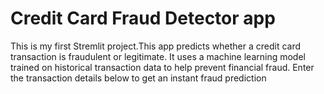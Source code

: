# Credit Card Fraud Detector app
This is my first Stremlit project.This app predicts whether a credit card transaction is fraudulent or legitimate.
It uses a machine learning model trained on historical transaction data to help prevent financial fraud.
Enter the transaction details below to get an instant fraud prediction

